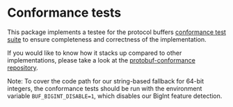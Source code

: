 # Conformance tests

This package implements a testee for the protocol buffers [conformance test 
suite](https://github.com/protocolbuffers/protobuf/tree/main/conformance) to 
ensure completeness and correctness of the implementation. 

If you would like to know how it stacks up compared to other implementations, 
please take a look at the [protobuf-conformance repository](https://github.com/bufbuild/protobuf-conformance).


Note: To cover the code path for our string-based fallback for 64-bit integers, 
the conformance tests should be run with the environment variable 
`BUF_BIGINT_DISABLE=1`, which disables our BigInt feature detection. 
